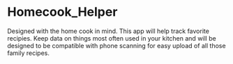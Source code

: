 # Homecook_Helper
Designed with the home cook in mind.  This app will help track favorite recipies.  Keep data on things most often used in your kitchen and will be designed to be compatible with phone scanning for easy upload of all those family recipes.
